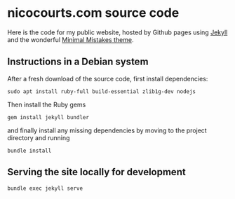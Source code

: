 # nicocourts.com source code

Here is the code for my public website, hosted by Github pages using [Jekyll](https://jekyllrb.com/) and the wonderful [Minimal Mistakes theme](https://github.com/mmistakes/minimal-mistakes).

## Instructions in a Debian system
After a fresh download of the source code, first install dependencies:

```sudo apt install ruby-full build-essential zlib1g-dev nodejs```

Then install the Ruby gems

```gem install jekyll bundler```

and finally install any missing dependencies by moving to the project directory and running

```bundle install```

## Serving the site locally for development

```bundle exec jekyll serve```
